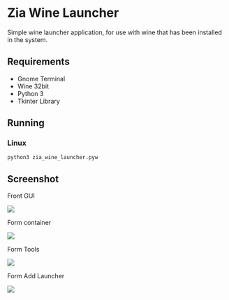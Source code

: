 # Zia Wine Launcher

Simple wine launcher application, for use with wine that has been installed in the system.

## Requirements

- Gnome Terminal
- Wine 32bit
- Python 3
- Tkinter Library

## Running

### Linux

```shell
python3 zia_wine_launcher.pyw
```



## Screenshot

Front GUI

![](/home/aan/Projects/zia_wine_launcher/img/front.png)



Form container

![](/home/aan/Projects/zia_wine_launcher/img/containers.png)



Form Tools

![](/home/aan/Projects/zia_wine_launcher/img/tools.png)



Form Add Launcher

![](/home/aan/Projects/zia_wine_launcher/img/add_launcher.png)
